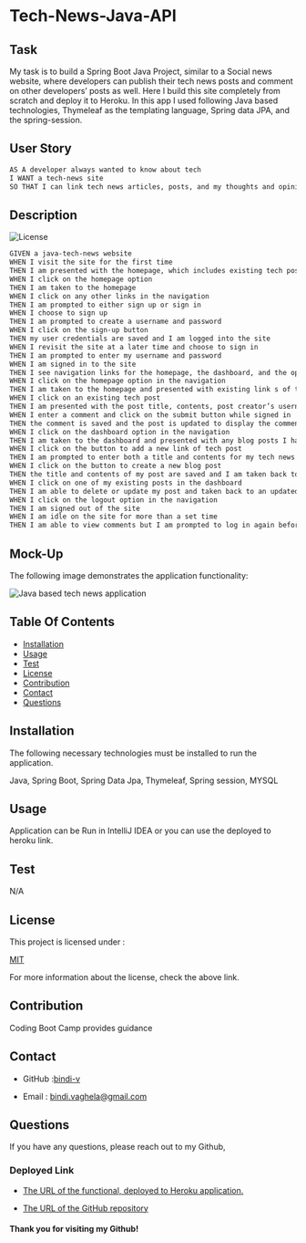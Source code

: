 # Tech-News-Java-API

## Task

My task is to build a Spring Boot Java Project, similar to 
a Social news website, where developers can publish their tech news posts 
and comment on other developers’ posts as well. Here I build this site 
completely from scratch and deploy it to Heroku. In this app I used following 
Java based technologies, Thymeleaf as the templating language, Spring data JPA, 
and the spring-session.

## User Story

```md
AS A developer always wanted to know about tech
I WANT a tech-news site
SO THAT I can link tech news articles, posts, and my thoughts and opinions
```
## Description

![License](https://img.shields.io/badge/License-MIT-yellow)

 ```md
GIVEN a java-tech-news website
WHEN I visit the site for the first time
THEN I am presented with the homepage, which includes existing tech posts if any have been posted; navigation links for the homepage and the dashboard; and the option to log in
WHEN I click on the homepage option
THEN I am taken to the homepage
WHEN I click on any other links in the navigation
THEN I am prompted to either sign up or sign in
WHEN I choose to sign up
THEN I am prompted to create a username and password
WHEN I click on the sign-up button
THEN my user credentials are saved and I am logged into the site
WHEN I revisit the site at a later time and choose to sign in
THEN I am prompted to enter my username and password
WHEN I am signed in to the site
THEN I see navigation links for the homepage, the dashboard, and the option to log out
WHEN I click on the homepage option in the navigation
THEN I am taken to the homepage and presented with existing link s of tech posts that include the post title and the date created
WHEN I click on an existing tech post
THEN I am presented with the post title, contents, post creator’s username, and date created for that post and have the option to leave a comment
WHEN I enter a comment and click on the submit button while signed in
THEN the comment is saved and the post is updated to display the comment, the comment creator’s username, and the date created
WHEN I click on the dashboard option in the navigation
THEN I am taken to the dashboard and presented with any blog posts I have already created and the option to add a new blog post
WHEN I click on the button to add a new link of tech post
THEN I am prompted to enter both a title and contents for my tech news link post
WHEN I click on the button to create a new blog post
THEN the title and contents of my post are saved and I am taken back to an updated dashboard with my new link of tech news post
WHEN I click on one of my existing posts in the dashboard
THEN I am able to delete or update my post and taken back to an updated dashboard
WHEN I click on the logout option in the navigation
THEN I am signed out of the site
WHEN I am idle on the site for more than a set time
THEN I am able to view comments but I am prompted to log in again before I can add, update, or delete comments
```

## Mock-Up

The following image demonstrates the application functionality:

![Java based tech news application]()

## Table Of Contents

- [Installation](#installation)
- [Usage](#usage)
- [Test](#test)
- [License](#license)
- [Contribution](#contribution)
- [Contact](#contact)
- [Questions](#questions)

## Installation

The following necessary technologies must be installed to run the application.

Java, Spring Boot, Spring Data Jpa, Thymeleaf, Spring session, MYSQL

## Usage

Application can be Run in IntelliJ IDEA or you can use the deployed to heroku link.

## Test

N/A

## License

This project is licensed under :

[MIT](https://opensource.org/licenses/MIT)

For more information about the license, check the above link.

## Contribution

Coding Boot Camp provides guidance

## Contact

* GitHub :[bindi-v](https://github.com/bindi-v)

* Email : bindi.vaghela@gmail.com

## Questions

If you have any questions, please reach out to my Github,

### Deployed Link

* [The URL of the functional, deployed to Heroku application.]()

* [The URL of the GitHub repository](https://github.com/bindi-v/tech-news-java-api)

#### Thank you for visiting my Github!
